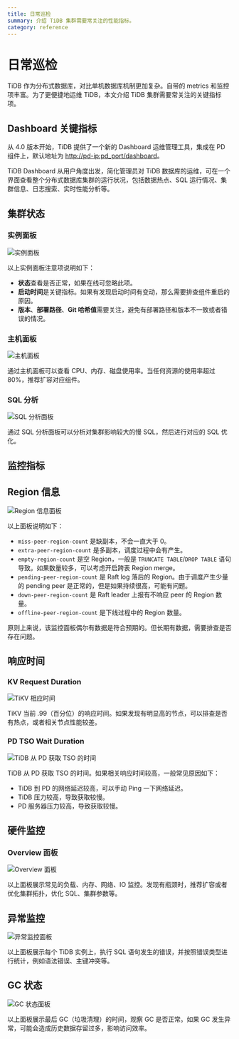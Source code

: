```yaml
---
title: 日常巡检
summary: 介绍 TiDB 集群需要常关注的性能指标。
category: reference
---
```


# 日常巡检

TiDB 作为分布式数据库，对比单机数据库机制更加复杂。自带的 metrics 和监控项丰富。为了更便捷地运维 TiDB，本文介绍 TiDB 集群需要常关注的关键指标项。

## Dashboard 关键指标

从 4.0 版本开始，TiDB 提供了一个新的 Dashboard 运维管理工具，集成在 PD 组件上，默认地址为 <http://pd-ip:pd_port/dashboard>。

TiDB Dashboard 从用户角度出发，简化管理员对 TiDB 数据库的运维，可在一个界面查看整个分布式数据库集群的运行状况，包括数据热点、SQL 运行情况、集群信息、日志搜索、实时性能分析等。

## 集群状态

### 实例面板

![实例面板](/media/daily-inspection/instance-status-panel.png)

以上实例面板注意项说明如下：

+ **状态**查看是否正常，如果在线可忽略此项。
+ **启动时间**是关键指标。如果有发现启动时间有变动，那么需要排查组件重启的原因。
+ **版本**、**部署路径**、**Git 哈希值**需要关注，避免有部署路径和版本不一致或者错误的情况。

### 主机面板

![主机面板](/media/daily-inspection/host-panel.png)

通过主机面板可以查看 CPU、内存、磁盘使用率。当任何资源的使用率超过 80%，推荐扩容对应组件。

### SQL 分析

![SQL 分析面板](/media/daily-inspection/sql-analysis-panel.png)

通过 SQL 分析面板可以分析对集群影响较大的慢 SQL，然后进行对应的 SQL 优化。

## 监控指标

## Region 信息

![Region 信息面板](/media/daily-inspection/region-panel.png)

以上面板说明如下：

+ `miss-peer-region-count` 是缺副本，不会一直大于 0。
+ `extra-peer-region-count` 是多副本，调度过程中会有产生。
+ `empty-region-count` 是空 Region，一般是 `TRUNCATE TABLE`/`DROP TABLE` 语句导致。如果数量较多，可以考虑开启跨表 Region merge。
+ `pending-peer-region-count` 是 Raft log 落后的 Region。由于调度产生少量的 pending peer 是正常的，但是如果持续很高，可能有问题。
+ `down-peer-region-count` 是 Raft leader 上报有不响应 peer 的 Region 数量。
+ `offline-peer-region-count` 是下线过程中的 Region 数量。

原则上来说，该监控面板偶尔有数据是符合预期的。但长期有数据，需要排查是否存在问题。

## 响应时间

### KV Request Duration

![TiKV 相应时间](/media/daily-inspection/kv-duration-panel.png)

TiKV 当前 .99（百分位）的响应时间。如果发现有明显高的节点，可以排查是否有热点，或者相关节点性能较差。

### PD TSO Wait Duration

![TiDB 从 PD 获取 TSO 的时间](/media/daily-inspection/pd-duration-panel.png)

TiDB 从 PD 获取 TSO 的时间。如果相关响应时间较高，一般常见原因如下：

+ TiDB 到 PD 的网络延迟较高，可以手动 Ping 一下网络延迟。
+ TiDB 压力较高，导致获取较慢。
+ PD 服务器压力较高，导致获取较慢。

## 硬件监控

### Overview 面板

![Overview 面板](/media/daily-inspection/overview-panel.png)

以上面板展示常见的负载、内存、网络、IO 监控。发现有瓶颈时，推荐扩容或者优化集群拓扑，优化 SQL、集群参数等。

## 异常监控

![异常监控面板](/media/daily-inspection/failed-query-panel.png)

以上面板展示每个 TiDB 实例上，执行 SQL 语句发生的错误，并按照错误类型进行统计，例如语法错误、主键冲突等。

## GC 状态

![GC 状态面板](/media/daily-inspection/garbage-collation-panel.png)

以上面板展示最后 GC（垃圾清理）的时间，观察 GC 是否正常。如果 GC 发生异常，可能会造成历史数据存留过多，影响访问效率。
